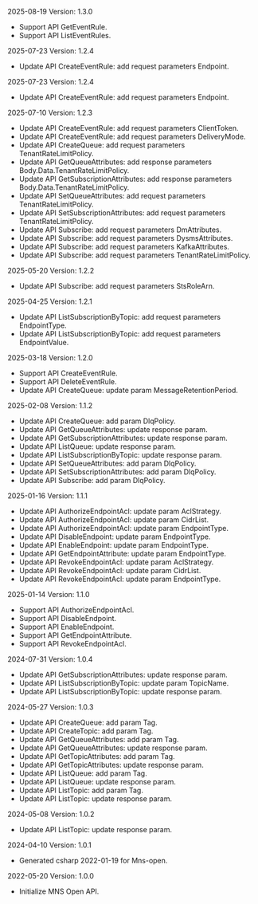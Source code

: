 2025-08-19 Version: 1.3.0
- Support API GetEventRule.
- Support API ListEventRules.


2025-07-23 Version: 1.2.4
- Update API CreateEventRule: add request parameters Endpoint.


2025-07-23 Version: 1.2.4
- Update API CreateEventRule: add request parameters Endpoint.


2025-07-10 Version: 1.2.3
- Update API CreateEventRule: add request parameters ClientToken.
- Update API CreateEventRule: add request parameters DeliveryMode.
- Update API CreateQueue: add request parameters TenantRateLimitPolicy.
- Update API GetQueueAttributes: add response parameters Body.Data.TenantRateLimitPolicy.
- Update API GetSubscriptionAttributes: add response parameters Body.Data.TenantRateLimitPolicy.
- Update API SetQueueAttributes: add request parameters TenantRateLimitPolicy.
- Update API SetSubscriptionAttributes: add request parameters TenantRateLimitPolicy.
- Update API Subscribe: add request parameters DmAttributes.
- Update API Subscribe: add request parameters DysmsAttributes.
- Update API Subscribe: add request parameters KafkaAttributes.
- Update API Subscribe: add request parameters TenantRateLimitPolicy.


2025-05-20 Version: 1.2.2
- Update API Subscribe: add request parameters StsRoleArn.


2025-04-25 Version: 1.2.1
- Update API ListSubscriptionByTopic: add request parameters EndpointType.
- Update API ListSubscriptionByTopic: add request parameters EndpointValue.


2025-03-18 Version: 1.2.0
- Support API CreateEventRule.
- Support API DeleteEventRule.
- Update API CreateQueue: update param MessageRetentionPeriod.


2025-02-08 Version: 1.1.2
- Update API CreateQueue: add param DlqPolicy.
- Update API GetQueueAttributes: update response param.
- Update API GetSubscriptionAttributes: update response param.
- Update API ListQueue: update response param.
- Update API ListSubscriptionByTopic: update response param.
- Update API SetQueueAttributes: add param DlqPolicy.
- Update API SetSubscriptionAttributes: add param DlqPolicy.
- Update API Subscribe: add param DlqPolicy.


2025-01-16 Version: 1.1.1
- Update API AuthorizeEndpointAcl: update param AclStrategy.
- Update API AuthorizeEndpointAcl: update param CidrList.
- Update API AuthorizeEndpointAcl: update param EndpointType.
- Update API DisableEndpoint: update param EndpointType.
- Update API EnableEndpoint: update param EndpointType.
- Update API GetEndpointAttribute: update param EndpointType.
- Update API RevokeEndpointAcl: update param AclStrategy.
- Update API RevokeEndpointAcl: update param CidrList.
- Update API RevokeEndpointAcl: update param EndpointType.


2025-01-14 Version: 1.1.0
- Support API AuthorizeEndpointAcl.
- Support API DisableEndpoint.
- Support API EnableEndpoint.
- Support API GetEndpointAttribute.
- Support API RevokeEndpointAcl.


2024-07-31 Version: 1.0.4
- Update API GetSubscriptionAttributes: update response param.
- Update API ListSubscriptionByTopic: update param TopicName.
- Update API ListSubscriptionByTopic: update response param.


2024-05-27 Version: 1.0.3
- Update API CreateQueue: add param Tag.
- Update API CreateTopic: add param Tag.
- Update API GetQueueAttributes: add param Tag.
- Update API GetQueueAttributes: update response param.
- Update API GetTopicAttributes: add param Tag.
- Update API GetTopicAttributes: update response param.
- Update API ListQueue: add param Tag.
- Update API ListQueue: update response param.
- Update API ListTopic: add param Tag.
- Update API ListTopic: update response param.


2024-05-08 Version: 1.0.2
- Update API ListTopic: update response param.


2024-04-10 Version: 1.0.1
- Generated csharp 2022-01-19 for Mns-open.

2022-05-20 Version: 1.0.0
- Initialize MNS Open API.

